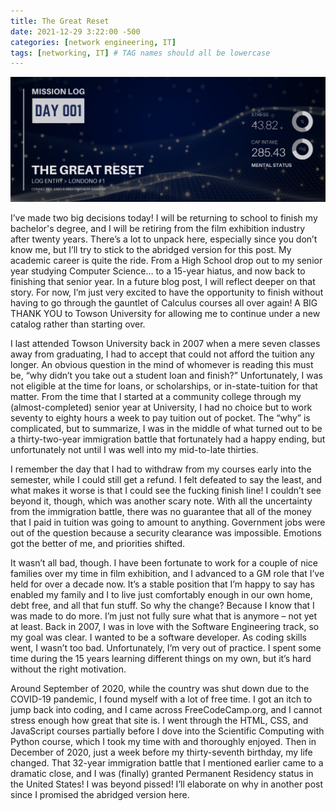 ```yaml
---
title: The Great Reset
date: 2021-12-29 3:22:00 -500
categories: [network engineering, IT]
tags: [networking, IT] # TAG names should all be lowercase
---
```


![entry001 header image](/assets/images/entry001.png)

I’ve made two big decisions today! I will be returning to school to finish my bachelor's degree, and I will be retiring from the film exhibition industry after twenty years. There’s a lot to unpack here, especially since you don’t know me, but I’ll try to stick to the abridged version for this post. My academic career is quite the ride. From a High School drop out to my senior year studying Computer Science… to a 15-year hiatus, and now back to finishing that senior year. In a future blog post, I will reflect deeper on that story. For now, I’m just very excited to have the opportunity to finish without having to go through the gauntlet of Calculus courses all over again! A BIG THANK YOU to Towson University for allowing me to continue under a new catalog rather than starting over.

I last attended Towson University back in 2007 when a mere seven classes away from graduating, I had to accept that could not afford the tuition any longer. An obvious question in the mind of whomever is reading this must be, “why didn’t you take out a student loan and finish?” Unfortunately, I was not eligible at the time for loans, or scholarships, or in-state-tuition for that matter. From the time that I started at a community college through my (almost-completed) senior year at University, I had no choice but to work seventy to eighty hours a week to pay tuition out of pocket. The “why” is complicated, but to summarize, I was in the middle of what turned out to be a thirty-two-year immigration battle that fortunately had a happy ending, but unfortunately not until I was well into my mid-to-late thirties.

I remember the day that I had to withdraw from my courses early into the semester, while I could still get a refund. I felt defeated to say the least, and what makes it worse is that I could see the fucking finish line! I couldn’t see beyond it, though, which was another scary note. With all the uncertainty from the immigration battle, there was no guarantee that all of the money that I paid in tuition was going to amount to anything. Government jobs were out of the question because a security clearance was impossible. Emotions got the better of me, and priorities shifted.

It wasn’t all bad, though. I have been fortunate to work for a couple of nice families over my time in film exhibition, and I advanced to a GM role that I’ve held for over a decade now. It’s a stable position that I’m happy to say has enabled my family and I to live just comfortably enough in our own home, debt free, and all that fun stuff. So why the change? Because I know that I was made to do more. I’m just not fully sure what that is anymore – not yet at least. Back in 2007, I was in love with the Software Engineering track, so my goal was clear. I wanted to be a software developer. As coding skills went, I wasn’t too bad. Unfortunately, I’m very out of practice. I spent some time during the 15 years learning different things on my own, but it’s hard without the right motivation.

Around September of 2020, while the country was shut down due to the COVID-19 pandemic, I found myself with a lot of free time. I got an itch to jump back into coding, and I came across FreeCodeCamp.org, and I cannot stress enough how great that site is. I went through the HTML, CSS, and JavaScript courses partially before I dove into the Scientific Computing with Python course, which I took my time with and thoroughly enjoyed. Then in December of 2020, just a week before my thirty-seventh birthday, my life changed. That 32-year immigration battle that I mentioned earlier came to a dramatic close, and I was (finally) granted Permanent Residency status in the United States! I was beyond pissed! I’ll elaborate on why in another post since I promised the abridged version here.
